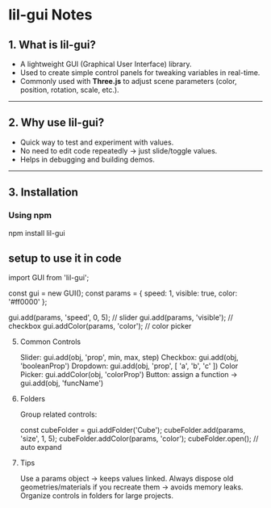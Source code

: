 # lil-gui Notes

## 1. What is lil-gui?
- A lightweight GUI (Graphical User Interface) library.
- Used to create simple control panels for tweaking variables in real-time.
- Commonly used with **Three.js** to adjust scene parameters (color, position, rotation, scale, etc.).

---
## 2. Why use lil-gui?
- Quick way to test and experiment with values.
- No need to edit code repeatedly → just slide/toggle values.
- Helps in debugging and building demos.

---
## 3. Installation
### Using npm
npm install lil-gui

## setup to use it in code
import GUI from 'lil-gui';

const gui = new GUI();
const params = {
  speed: 1,
  visible: true,
  color: '#ff0000'
};

gui.add(params, 'speed', 0, 5);          // slider
gui.add(params, 'visible');              // checkbox
gui.addColor(params, 'color');           // color picker

5. Common Controls

    Slider: gui.add(obj, 'prop', min, max, step)
    Checkbox: gui.add(obj, 'booleanProp')
    Dropdown: gui.add(obj, 'prop', [ 'a', 'b', 'c' ])
    Color Picker: gui.addColor(obj, 'colorProp')
    Button: assign a function → gui.add(obj, 'funcName')

6. Folders

    Group related controls:

    const cubeFolder = gui.addFolder('Cube');
    cubeFolder.add(params, 'size', 1, 5);
    cubeFolder.addColor(params, 'color');
    cubeFolder.open(); // auto expand

8. Tips

    Use a params object → keeps values linked.
    Always dispose old geometries/materials if you recreate them → avoids memory leaks.
    Organize controls in folders for large projects.